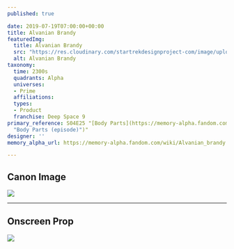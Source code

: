 ```yaml
---
published: true

date: 2019-07-19T07:00:00+00:00
title: Alvanian Brandy
featuredImg:
  title: Alvanian Brandy
  src: "https://res.cloudinary.com/startrekdesignproject-com/image/upload/v1563580200/AlvanianBrandy.png"
  alt: Alvanian Brandy
taxonomy:
  time: 2300s
  quadrants: Alpha
  universes:
  - Prime
  affiliations:
  types:
  - Product
  franchise: Deep Space 9
primary_reference: S04E25 "[Body Parts](https://memory-alpha.fandom.com/wiki/Body_Parts
  "Body Parts (episode)")"
designer: ''
memory_alpha_url: https://memory-alpha.fandom.com/wiki/Alvanian_brandy

---
```

## Canon Image

![](https://res.cloudinary.com/startrekdesignproject-com/image/upload/v1563580200/DS9-4x25-Body-Parts-AlvanianBrandy1.jpg)

___
## Onscreen Prop

![](https://res.cloudinary.com/startrekdesignproject-com/image/upload/v1563580200/AlvanianBrandy-Prop.jpg)
